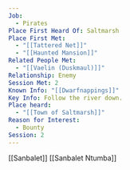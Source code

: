 ```yaml
---
Job:
  - Pirates
Place First Heard Of: Saltmarsh
Place First Met:
  - "[[Tattered Net]]"
  - "[[Haunted Mansion]]"
Related People Met:
  - "[[Vaelin (Duskmaul)]]"
Relationship: Enemy
Session Met: 2
Known Info: "[[Dwarfnappings]]"
Key Info: Follow the river down.
Place heard:
  - "[[Town of Saltmarsh]]"
Reason for Interest:
  - Bounty
Session: 2
---
```

[[Sanbalet]] [[Sanbalet Ntumba]]

